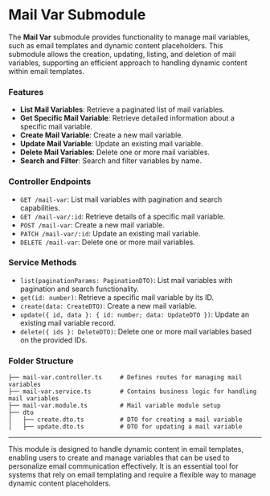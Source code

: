 # Mail Var Submodule

The **Mail Var** submodule provides functionality to manage mail variables, such as email templates and dynamic content placeholders. This submodule allows the creation, updating, listing, and deletion of mail variables, supporting an efficient approach to handling dynamic content within email templates.

### Features

- **List Mail Variables**: Retrieve a paginated list of mail variables.
- **Get Specific Mail Variable**: Retrieve detailed information about a specific mail variable.
- **Create Mail Variable**: Create a new mail variable.
- **Update Mail Variable**: Update an existing mail variable.
- **Delete Mail Variables**: Delete one or more mail variables.
- **Search and Filter**: Search and filter variables by name.

### Controller Endpoints

- `GET /mail-var`: List mail variables with pagination and search capabilities.
- `GET /mail-var/:id`: Retrieve details of a specific mail variable.
- `POST /mail-var`: Create a new mail variable.
- `PATCH /mail-var/:id`: Update an existing mail variable.
- `DELETE /mail-var`: Delete one or more mail variables.

### Service Methods

- `list(paginationParams: PaginationDTO)`: List mail variables with pagination and search functionality.
- `get(id: number)`: Retrieve a specific mail variable by its ID.
- `create(data: CreateDTO)`: Create a new mail variable.
- `update({ id, data }: { id: number; data: UpdateDTO })`: Update an existing mail variable record.
- `delete({ ids }: DeleteDTO)`: Delete one or more mail variables based on the provided IDs.

### Folder Structure

```plaintext
├── mail-var.controller.ts     # Defines routes for managing mail variables
├── mail-var.service.ts        # Contains business logic for handling mail variables
├── mail-var.module.ts         # Mail variable module setup
├── dto
│   ├── create.dto.ts          # DTO for creating a mail variable
│   ├── update.dto.ts          # DTO for updating a mail variable
```

---

This module is designed to handle dynamic content in email templates, enabling users to create and manage variables that can be used to personalize email communication effectively. It is an essential tool for systems that rely on email templating and require a flexible way to manage dynamic content placeholders.
